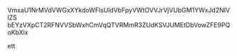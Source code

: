 VmxaU1NrMVdVWGxXYkdoWFlsUldVbFpyVWtOVVJrVjVUbGM1YWxJd2NIVlZS
bEYzVXpCT2RFNVVSbWxhCmVqQTVRMmR3ZUdKSVJUMEtDbVowZFE9PQoKbXlx

ett
